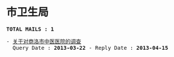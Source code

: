 # 市卫生局
<pre><b>TOTAL MAILS : 1</b></pre>
<pre>
- <a href="../../categories/mails/1660.md">关于对商洛市中医医院的调查</a><br/>  Query Date : <b>2013-03-22</b> - Reply Date : <b>2013-04-15</b>
</pre>
